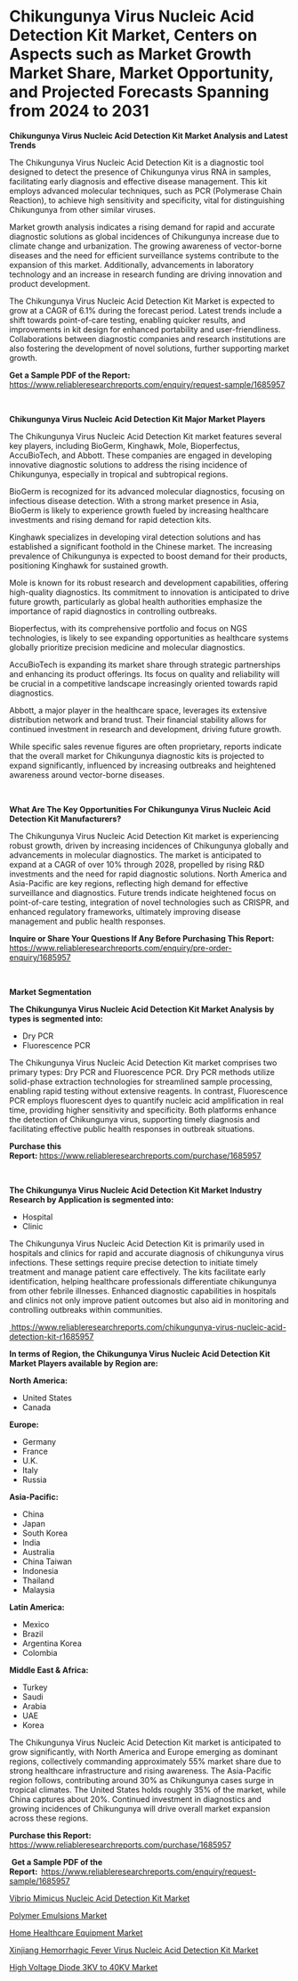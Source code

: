 <p><h1>Chikungunya Virus Nucleic Acid Detection Kit Market, Centers on Aspects such as Market Growth Market Share, Market Opportunity, and Projected Forecasts Spanning from 2024 to 2031</h1></p><p><strong>Chikungunya Virus Nucleic Acid Detection Kit Market Analysis and Latest Trends</strong></p>
<p><p>The Chikungunya Virus Nucleic Acid Detection Kit is a diagnostic tool designed to detect the presence of Chikungunya virus RNA in samples, facilitating early diagnosis and effective disease management. This kit employs advanced molecular techniques, such as PCR (Polymerase Chain Reaction), to achieve high sensitivity and specificity, vital for distinguishing Chikungunya from other similar viruses.</p><p>Market growth analysis indicates a rising demand for rapid and accurate diagnostic solutions as global incidences of Chikungunya increase due to climate change and urbanization. The growing awareness of vector-borne diseases and the need for efficient surveillance systems contribute to the expansion of this market. Additionally, advancements in laboratory technology and an increase in research funding are driving innovation and product development.</p><p>The Chikungunya Virus Nucleic Acid Detection Kit Market is expected to grow at a CAGR of 6.1% during the forecast period. Latest trends include a shift towards point-of-care testing, enabling quicker results, and improvements in kit design for enhanced portability and user-friendliness. Collaborations between diagnostic companies and research institutions are also fostering the development of novel solutions, further supporting market growth.</p></p>
<p><strong>Get a Sample PDF of the Report:&nbsp;</strong> <a href="https://www.reliableresearchreports.com/enquiry/request-sample/1685957?utm_campaign=24&utm_medium=2&utm_source=Github&utm_content=ia&utm_term=06102024&utm_id=chikungunya-virus-nucleic-acid-detection-kit">https://www.reliableresearchreports.com/enquiry/request-sample/1685957</a></p>
<p>&nbsp;</p>
<p><strong>Chikungunya Virus Nucleic Acid Detection Kit Major Market Players</strong></p>
<p><p>The Chikungunya Virus Nucleic Acid Detection Kit market features several key players, including BioGerm, Kinghawk, Mole, Bioperfectus, AccuBioTech, and Abbott. These companies are engaged in developing innovative diagnostic solutions to address the rising incidence of Chikungunya, especially in tropical and subtropical regions.</p><p>BioGerm is recognized for its advanced molecular diagnostics, focusing on infectious disease detection. With a strong market presence in Asia, BioGerm is likely to experience growth fueled by increasing healthcare investments and rising demand for rapid detection kits.</p><p>Kinghawk specializes in developing viral detection solutions and has established a significant foothold in the Chinese market. The increasing prevalence of Chikungunya is expected to boost demand for their products, positioning Kinghawk for sustained growth.</p><p>Mole is known for its robust research and development capabilities, offering high-quality diagnostics. Its commitment to innovation is anticipated to drive future growth, particularly as global health authorities emphasize the importance of rapid diagnostics in controlling outbreaks.</p><p>Bioperfectus, with its comprehensive portfolio and focus on NGS technologies, is likely to see expanding opportunities as healthcare systems globally prioritize precision medicine and molecular diagnostics.</p><p>AccuBioTech is expanding its market share through strategic partnerships and enhancing its product offerings. Its focus on quality and reliability will be crucial in a competitive landscape increasingly oriented towards rapid diagnostics.</p><p>Abbott, a major player in the healthcare space, leverages its extensive distribution network and brand trust. Their financial stability allows for continued investment in research and development, driving future growth.</p><p>While specific sales revenue figures are often proprietary, reports indicate that the overall market for Chikungunya diagnostic kits is projected to expand significantly, influenced by increasing outbreaks and heightened awareness around vector-borne diseases.</p></p>
<p>&nbsp;</p>
<p><strong>What Are The Key Opportunities For Chikungunya Virus Nucleic Acid Detection Kit Manufacturers?</strong></p>
<p><p>The Chikungunya Virus Nucleic Acid Detection Kit market is experiencing robust growth, driven by increasing incidences of Chikungunya globally and advancements in molecular diagnostics. The market is anticipated to expand at a CAGR of over 10% through 2028, propelled by rising R&D investments and the need for rapid diagnostic solutions. North America and Asia-Pacific are key regions, reflecting high demand for effective surveillance and diagnostics. Future trends indicate heightened focus on point-of-care testing, integration of novel technologies such as CRISPR, and enhanced regulatory frameworks, ultimately improving disease management and public health responses.</p></p>
<p><strong>Inquire or Share Your Questions If Any Before Purchasing This Report:</strong> <a href="https://www.reliableresearchreports.com/enquiry/pre-order-enquiry/1685957?utm_campaign=24&utm_medium=2&utm_source=Github&utm_content=ia&utm_term=06102024&utm_id=chikungunya-virus-nucleic-acid-detection-kit">https://www.reliableresearchreports.com/enquiry/pre-order-enquiry/1685957</a></p>
<p>&nbsp;</p>
<p><strong>Market Segmentation</strong></p>
<p><strong>The Chikungunya Virus Nucleic Acid Detection Kit Market Analysis by types is segmented into:</strong></p>
<p><ul><li>Dry PCR</li><li>Fluorescence PCR</li></ul></p>
<p><p>The Chikungunya Virus Nucleic Acid Detection Kit market comprises two primary types: Dry PCR and Fluorescence PCR. Dry PCR methods utilize solid-phase extraction technologies for streamlined sample processing, enabling rapid testing without extensive reagents. In contrast, Fluorescence PCR employs fluorescent dyes to quantify nucleic acid amplification in real time, providing higher sensitivity and specificity. Both platforms enhance the detection of Chikungunya virus, supporting timely diagnosis and facilitating effective public health responses in outbreak situations.</p></p>
<p><strong>Purchase this Report:&nbsp;</strong><a href="https://www.reliableresearchreports.com/purchase/1685957?utm_campaign=24&utm_medium=2&utm_source=Github&utm_content=ia&utm_term=06102024&utm_id=chikungunya-virus-nucleic-acid-detection-kit">https://www.reliableresearchreports.com/purchase/1685957</a></p>
<p>&nbsp;</p>
<p><strong>The Chikungunya Virus Nucleic Acid Detection Kit Market Industry Research by Application is segmented into:</strong></p>
<p><ul><li>Hospital</li><li>Clinic</li></ul></p>
<p><p>The Chikungunya Virus Nucleic Acid Detection Kit is primarily used in hospitals and clinics for rapid and accurate diagnosis of chikungunya virus infections. These settings require precise detection to initiate timely treatment and manage patient care effectively. The kits facilitate early identification, helping healthcare professionals differentiate chikungunya from other febrile illnesses. Enhanced diagnostic capabilities in hospitals and clinics not only improve patient outcomes but also aid in monitoring and controlling outbreaks within communities.</p></p>
<p><a href="https://www.reliableresearchreports.com/chikungunya-virus-nucleic-acid-detection-kit-r1685957?utm_campaign=24&utm_medium=2&utm_source=Github&utm_content=ia&utm_term=06102024&utm_id=chikungunya-virus-nucleic-acid-detection-kit">&nbsp;https://www.reliableresearchreports.com/chikungunya-virus-nucleic-acid-detection-kit-r1685957</a></p>
<p><strong>In terms of Region, the Chikungunya Virus Nucleic Acid Detection Kit Market Players available by Region are:</strong></p>
<p>
    <p> <strong> North America: </strong>
        <ul>
            <li>United States</li>
            <li>Canada</li>
        </ul>
        </p> 
    <p> <strong> Europe: </strong>
        <ul>
            <li>Germany</li>
            <li>France</li>
            <li>U.K.</li>
            <li>Italy</li>
            <li>Russia</li>
        </ul>
        </p> 
    <p> <strong> Asia-Pacific: </strong>
        <ul>
            <li>China</li>
            <li>Japan</li>
            <li>South Korea</li>
            <li>India</li>
            <li>Australia</li>
            <li>China Taiwan</li>
            <li>Indonesia</li>
            <li>Thailand</li>
            <li>Malaysia</li>
        </ul>
        </p> 
    <p> <strong> Latin America: </strong>
        <ul>
            <li>Mexico</li>
            <li>Brazil</li>
            <li>Argentina Korea</li>
            <li>Colombia</li>
        </ul>
        </p> 
    <p> <strong> Middle East & Africa: </strong>
        <ul>
            <li>Turkey</li>
            <li>Saudi</li>
            <li>Arabia</li>
            <li>UAE</li>
            <li>Korea</li>
        </ul>
    </p>
    </p>
<p><p>The Chikungunya Virus Nucleic Acid Detection Kit market is anticipated to grow significantly, with North America and Europe emerging as dominant regions, collectively commanding approximately 55% market share due to strong healthcare infrastructure and rising awareness. The Asia-Pacific region follows, contributing around 30% as Chikungunya cases surge in tropical climates. The United States holds roughly 35% of the market, while China captures about 20%. Continued investment in diagnostics and growing incidences of Chikungunya will drive overall market expansion across these regions.</p></p>
<p><strong>Purchase this Report: </strong><a href="https://www.reliableresearchreports.com/purchase/1685957?utm_campaign=24&utm_medium=2&utm_source=Github&utm_content=ia&utm_term=06102024&utm_id=chikungunya-virus-nucleic-acid-detection-kit">https://www.reliableresearchreports.com/purchase/1685957</a></p>
<p>&nbsp;<strong>Get a Sample PDF of the Report:&nbsp;&nbsp;</strong><a href="https://www.reliableresearchreports.com/enquiry/request-sample/1685957?utm_campaign=24&utm_medium=2&utm_source=Github&utm_content=ia&utm_term=06102024&utm_id=chikungunya-virus-nucleic-acid-detection-kit">https://www.reliableresearchreports.com/enquiry/request-sample/1685957</a></p>
<p><strong></strong></p>
<p><p><a href="https://github.com/SanjidaMahmud81/Market-Research-Report-List-1/blob/main/vibrio-mimicus-nucleic-acid-detection-kit-market.md?utm_campaign=24&utm_medium=2&utm_source=Github&utm_content=ia&utm_term=06102024&utm_id=chikungunya-virus-nucleic-acid-detection-kit">Vibrio Mimicus Nucleic Acid Detection Kit Market</a></p><p><a href="https://www.linkedin.com/pulse/polymer-emulsions-industry-sector-new-technologies-market-b14pe?utm_campaign=24&utm_medium=2&utm_source=Github&utm_content=ia&utm_term=06102024&utm_id=chikungunya-virus-nucleic-acid-detection-kit">Polymer Emulsions Market</a></p><p><a href="https://www.linkedin.com/pulse/strategic-market-insights-global-home-healthcare-equipment-2024-3wgac?utm_campaign=24&utm_medium=2&utm_source=Github&utm_content=ia&utm_term=06102024&utm_id=chikungunya-virus-nucleic-acid-detection-kit">Home Healthcare Equipment Market</a></p><p><a href="https://github.com/ShaheenRoz/Market-Research-Report-List-1/blob/main/xinjiang-hemorrhagic-fever-virus-nucleic-acid-detection-kit-market.md?utm_campaign=24&utm_medium=2&utm_source=Github&utm_content=ia&utm_term=06102024&utm_id=chikungunya-virus-nucleic-acid-detection-kit">Xinjiang Hemorrhagic Fever Virus Nucleic Acid Detection Kit Market</a></p><p><a href="https://issuu.com/reportprime-2/docs/high-voltage-diode-3kv-to-40kv-mark_76611ba6e44ae4?utm_campaign=24&utm_medium=2&utm_source=Github&utm_content=ia&utm_term=06102024&utm_id=chikungunya-virus-nucleic-acid-detection-kit">High Voltage Diode 3KV to 40KV Market</a></p></p>